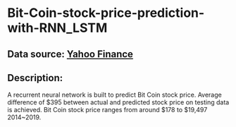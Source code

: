 # Bit-Coin-stock-price-prediction-with-RNN_LSTM
## Data source: [Yahoo Finance](https://finance.yahoo.com/quote/BTC-USD/history?p=BTC-USD)
## Description:
 A recurrent neural network is built to predict Bit Coin stock price. Average difference of $395 between actual and predicted stock price on testing data is achieved. Bit Coin stock price ranges from around $178 to $19,497 2014~2019.
